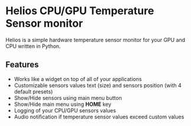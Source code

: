 # Helios CPU/GPU Temperature Sensor monitor
Helios is a simple hardware temperature sensor monitor for your GPU and CPU written in Python.

## Features
- Works like a widget on top of all of your applications
- Customizable sensors values text (size) and sensors position (with 4 default presets)
- Show/Hide sensors using main menu button
- Show/Hide main menu using **HOME** key
- Logging of your CPU/GPU sensors values
- Audio notification if temperature sensor values exceed custom values
